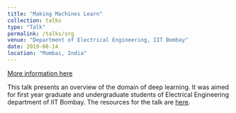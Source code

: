 ```yaml
---
title: "Making Machines Learn"
collection: talks
type: "Talk"
permalink: /talks/srg
venue: "Department of Electrical Engineering, IIT Bombay"
date: 2019-08-14
location: "Mumbai, India"
---
```

[More information here](https://www.ee.iitb.ac.in/~eestudentrg/sessions.php?phase=8#s84)

This talk presents an overview of the domain of deep learning. It was aimed for first year graduate and undergraduate students of Electrical Engineering department of IIT Bombay. The resources for the talk are [here](/images/srg.pdf "Presentation PDF").

